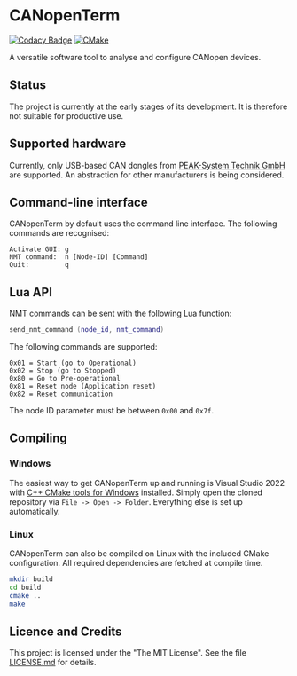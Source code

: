 # CANopenTerm

[![Codacy Badge](https://app.codacy.com/project/badge/Grade/7a21b716448541289bb0b83b8bec7289)](https://www.codacy.com/gh/mupfdev/CANopenTerm/dashboard?utm_source=github.com&amp;utm_medium=referral&amp;utm_content=mupfdev/CANopenTerm&amp;utm_campaign=Badge_Grade)
[![CMake](https://github.com/mupfdev/CANopenTerm/actions/workflows/cmake.yml/badge.svg)](https://github.com/mupfdev/CANopenTerm/actions/workflows/cmake.yml)

A versatile software tool to analyse and configure CANopen devices.

## Status

The project is currently at the early stages of its development.  It is
therefore not suitable for productive use.

## Supported hardware

Currently, only USB-based CAN dongles from [PEAK-System Technik
GmbH](https://www.peak-system.com/Products.57.0.html?L=1) are supported.
An abstraction for other manufacturers is being considered.

## Command-line interface

CANopenTerm by default uses the command line interface.  The following
commands are recognised:

```text
Activate GUI: g
NMT command:  n [Node-ID] [Command]
Quit:         q
```

## Lua API

NMT commands can be sent with the following Lua function:

```lua
send_nmt_command (node_id, nmt_command)
```

The following commands are supported:

```text
0x01 = Start (go to Operational)
0x02 = Stop (go to Stopped)
0x80 = Go to Pre-operational
0x81 = Reset node (Application reset)
0x82 = Reset communication
```

The node ID parameter must be between `0x00` and `0x7f`.

## Compiling

### Windows

The easiest way to get CANopenTerm up and running is Visual Studio 2022
with [C++ CMake tools for
Windows](https://docs.microsoft.com/en-us/cpp/build/cmake-projects-in-visual-studio)
installed.  Simply open the cloned repository via `File -> Open ->
Folder`.  Everything else is set up automatically.

### Linux

CANopenTerm can also be compiled on Linux with the included CMake
configuration.  All required dependencies are fetched at compile time.

```bash
mkdir build
cd build
cmake ..
make
````

## Licence and Credits

This project is licensed under the "The MIT License".  See the file
[LICENSE.md](LICENSE.md) for details.
